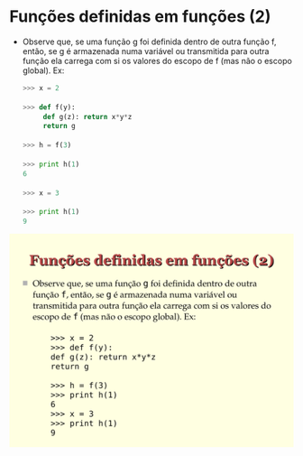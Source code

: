 # Funções definidas em funções (2)

- Observe que, se uma função g foi definida dentro de outra
  função f, então, se g é armazenada numa variável ou
  transmitida para outra função ela carrega com si os valores do
  escopo de f (mas não o escopo global). Ex:

  ```python
  >>> x = 2

  >>> def f(y):
       def g(z): return x*y*z
       return g

  >>> h = f(3)

  >>> print h(1)
  6

  >>> x = 3

  >>> print h(1)
  9
  ```

![Slide 25](images/page-25.png)




